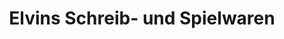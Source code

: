 ---
title: "Elvins Schreib- und Spielwaren"
url: /neulussheim/elvins-schreib-und-spielwaren/
shop: Kiosk
---